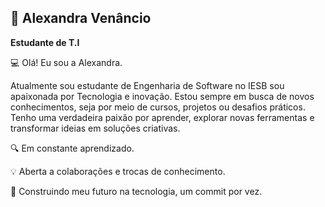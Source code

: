 ## 🤖 Alexandra Venâncio

**Estudante de T.I**

💻 Olá! Eu sou a Alexandra.

Atualmente sou estudante de Engenharia de Software no IESB sou apaixonada por Tecnologia e inovação.
Estou sempre em busca de novos conhecimentos, seja por meio de cursos, projetos ou desafios práticos.
Tenho uma verdadeira paixão por aprender, explorar novas ferramentas e transformar ideias em soluções criativas.

🔍 Em constante aprendizado.

💡 Aberta a colaborações e trocas de conhecimento.

🚀 Construindo meu futuro na tecnologia, um commit por vez.


